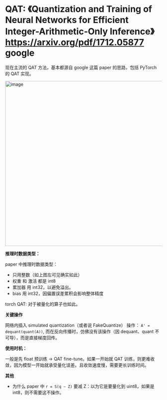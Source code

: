 # QAT: 《Quantization and Training of Neural Networks for Efficient Integer-Arithmetic-Only Inference》 https://arxiv.org/pdf/1712.05877 google

现在主流的 QAT 方法，基本都源自 google 这篇 paper 的思路，包括 PyTorch 的 QAT 实现。

<img width="1032" height="530" alt="image" src="https://github.com/user-attachments/assets/bfc12902-a12d-4f0b-8c74-8d71bacfe5c6" />

**推理时数据类型：**

paper 中推理时数据类型：
- 只用整数（如上图左可见确实如此）
 - 权重 和 激活 都是 int8
 - 累加器 用 int32，以避免溢出。
 - bias 用 int32，因偏置误差累积会影响整体精度

torch QAT: 对于被量化的算子也如此。

**关键操作**

网络内插入 simulated quantization（或者说 FakeQuantize） 操作： `A' = dequant(quant(A))`, 而在反向传播时，仿佛没有该操作（因 dequant、quant 不可导），而是直接梯度回传。

**使用时机：**

一般是先 float 预训练 → QAT fine-tune。如果一开始就 QAT 训练，则更难收敛，因为模型一开始就承受量化误差。且收敛速度慢，需要更长训练时间。

**其他**

- 为什么 paper 中 `r = S(q − Z)` 要减 Z：以为它是要量化到 uint8，如果是 int8，则不需要这不操作。
